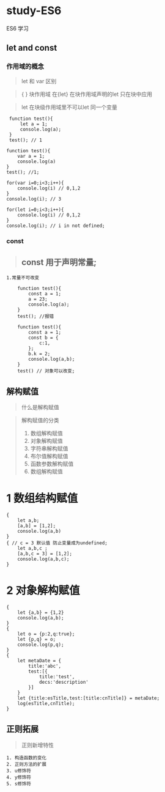 # study-ES6
ES6  学习


## let and const

### 作用域的概念
> let 和 var 区别

>{ } 块作用域    在{let} 在块作用域声明的let 只在块中应用


> let 在块级作用域里不可以let 同一个变量
````
 function test(){
     let a = 1;
     console.log(a);
 }
 test(); // 1

function test(){
    var a = 1;
    console.log(a)
} 
test(); //1;

for(var i=0;i<3;i++){
    console.log(i) // 0,1,2
}
console.log(i); // 3

for(let i=0;i<3;i++){
    console.log(i) // 0,1,2
}
console.log(i); // i in not defined;
```` 

### const

> ## const 用于声明常量;
    1.常量不可改变

````
    function test(){
        const a = 1;
        a = 23;
        console.log(a);
    }
    test(); //报错  
    
    function test(){
        const a = 1;
        const b = {
            c:1,
        };
        b.k = 2;
        console.log(a,b); 
    }
    test() // 对象可以改变;
````




## 解构赋值

 > 什么是解构赋值

 >解构赋值的分类
 > 1. 数组解构赋值 
 > 2. 对象解构赋值
 > 3. 字符串解构赋值
 > 4. 布尔值解构赋值
 > 5. 函数参数解构赋值
 > 6. 数组解构赋值


 # 1 数组结构赋值

`````
{
    let a,b;
    [a,b] = [1,2];
    console.log(a,b)
}
{ // c = 3 默认值 防止变量成为undefined;
    let a,b,c ;
    [a,b,c = 3] = [1,2];
    console.log(a,b,c); 
}
`````

# 2 对象解构赋值
````
{
    let {a,b} = {1,2}
    console.log(a,b);
}
{
    let o = {p:2,q:true};
    let {p,q} = o;
    console.log(p,q); 
}
{
    let metaDate = {
        title:'abc',
        test:[{
            title:'test',
            decs:'description'
        }]
    }
    let {title:esTitle,test:[title:cnTitle]} = metaDate;
    log(esTitle,cnTitle);
}

````


## 正则拓展

> 正则新增特性 

    1. 构造函数的变化
    2. 正则方法的扩展
    3. u修饰符
    4. y修饰符
    5. s修饰符

    